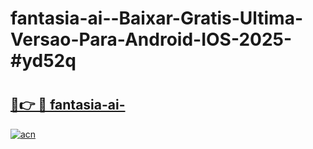 # fantasia-ai--Baixar-Gratis-Ultima-Versao-Para-Android-IOS-2025-#yd52q

# <h2><a href="https://ainizakaria.my?title=fantasia-ai-&ref=24M">🔗👉 🔴 fantasia-ai-</a></h2>

[![acn](https://github.com/user-attachments/assets/0f9c940e-d8b0-45ae-aac7-cd30a18b3e1c)](https://ainizakaria.my?title=fantasia-ai-&ref=24M)

